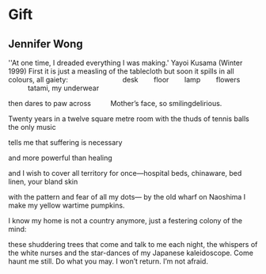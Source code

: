 # Gift
## Jennifer Wong
''At one time, I dreaded everything I was making.'
Yayoi Kusama (Winter 1999)
First it is just a measling of the tablecloth
but soon it spills
in all colours, all gaiety:
                           desk        floor        lamp        flowers
          tatami, my underwear

then dares to paw across
         Mother’s face, so
smilingdelirious.

Twenty years
in a twelve square metre room
with the thuds of tennis balls
the only music

tells me
that suffering
is necessary

and more powerful
than healing

and I wish
to cover all territory
for once—hospital beds, chinaware,
bed linen, your bland skin

with the pattern and fear of all my dots—
by the old wharf on Naoshima
I make my yellow wartime pumpkins.

I know my home is not a country anymore,
just a festering colony of the mind:

these shuddering trees
that come and talk to me each night,
the whispers of the white nurses
and the star-dances
of my Japanese kaleidoscope.
Come haunt me still. Do what you may.
I won’t return. I’m not afraid.